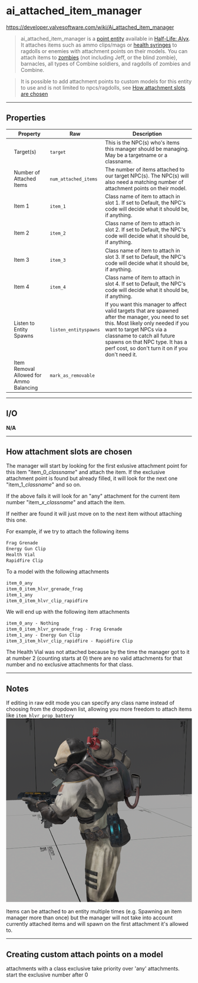 # ai_attached_item_manager

https://developer.valvesoftware.com/wiki/Ai_attached_item_manager

> ai_attached_item_manager is a [point entity](https://developer.valvesoftware.com/wiki/Point_entity) available in [Half-Life: Alyx](https://developer.valvesoftware.com/wiki/Half-Life:_Alyx). It attaches items such as ammo clips/mags or [health syringes](https://developer.valvesoftware.com/wiki/Item_healthvial) to ragdolls or enemies with attachment points on their models. You can attach items to [zombies](https://developer.valvesoftware.com/wiki/Npc_zombie_(hlvr)) (not including Jeff, or the blind zombie), barnacles, all types of Combine soldiers, and ragdolls of zombies and Combine.

> It is possible to add attachment points to custom models for this entity to use and is not limited to npcs/ragdolls, see [How attachment slots are chosen](#how-attachment-slots-are-chosen)

---

## Properties

|| Property | Raw | Description |
| -: | - | - | - |
|| Target(s) | `target` | This is the NPC(s) who's items this manager should be managing. May be a targetname or a classname.
|| Number of Attached Items | `num_attached_items` | The number of items attached to our target NPC(s). The NPC(s) will also need a matching number of attachment points on their model.
|| Item 1 | `item_1` | Class name of item to attach in slot 1. If set to Default, the NPC's code will decide what it should be, if anything.
|| Item 2 | `item_2` | Class name of item to attach in slot 2. If set to Default, the NPC's code will decide what it should be, if anything.
|| Item 3 | `item_3` | Class name of item to attach in slot 3. If set to Default, the NPC's code will decide what it should be, if anything.
|| Item 4 | `item_4` | Class name of item to attach in slot 4. If set to Default, the NPC's code will decide what it should be, if anything.
|| Listen to Entity Spawns | `listen_entityspawns` | If you want this manager to affect valid targets that are spawned after the manager, you need to set this. Most likely only needed if you want to target NPCs via a classname to catch all future spawns on that NPC type. It has a perf cost, so don't turn it on if you don't need it.
|| Item Removal Allowed for Ammo Balancing | `mark_as_removable` | 

---

## I/O

**N/A**

---

## How attachment slots are chosen

The manager will start by looking for the first exlusive attachment point for this item "item\_0\_*classname*" and attach the item. If the exclusive attachment point is found but already filled, it will look for the next one "item\_1\_*classname*" and so on.

If the above fails it will look for an "any" attachment for the current item number "item\_*x*\_*classname*" and attach the item.

If neither are found it will just move on to the next item without attaching this one.

For example, if we try to attach the following items
```
Frag Grenade
Energy Gun Clip
Health Vial
Rapidfire Clip
```
To a model with the following attachments
```
item_0_any
item_0_item_hlvr_grenade_frag
item_1_any
item_0_item_hlvr_clip_rapidfire
```
We will end up with the following item attachments
```
item_0_any - Nothing
item_0_item_hlvr_grenade_frag - Frag Grenade
item_1_any - Energy Gun Clip
item_3_item_hlvr_clip_rapidfire - Rapidfire Clip
```
The Health Vial was not attached because by the time the manager got to it at number 2 (counting starts at 0) there are no valid attachments for that number and no exclusive attachments for that class.

---

## Notes

If editing in raw edit mode you can specify any class name instead of choosing from the dropdown list, allowing you more freedom to attach items like `item_hlvr_prop_battery` ![combine carrying battery](.images/attach_battery.png)

Items can be attached to an entity multiple times (e.g. Spawning an item manager more than once) but the manager will not take into account currently attached items and will spawn on the first attachment it's allowed to.

---

## Creating custom attach points on a model

attachments with a class exclusive take priority over 'any' attachments. start the exclusive number after 0



